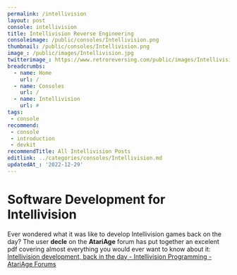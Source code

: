 ```yaml
---
permalink: /intellivision
layout: post
console: intellivision
title: Intellivision Reverse Engineering
consoleimage: /public/consoles/Intellivision.png
thumbnail: /public/consoles/Intellivision.png
image_: /public/images/Intellivision.jpg
twitterimage_: https://www.retroreversing.com/public/images/Intellivision.jpg
breadcrumbs:
  - name: Home
    url: /
  - name: Consoles
    url: /
  - name: Intellivision
    url: #
tags:
 - console
recommend:
 - console
 - introduction
 - devkit
recommendTitle: All Intellivision Posts
editlink: ../categories/consoles/Intellivision.md
updatedAt_: '2022-12-29'
---
```


# Software Development for Intellivision
Ever wondered what it was like to develop Intellivision games back on the day? The user **decle** on the **AtariAge** forum has put together an excelent pdf covering almost everything you would ever want to know about it:
[Intellivision development, back in the day - Intellivision Programming - AtariAge Forums](https://forums.atariage.com/topic/259003-intellivision-development-back-in-the-day/)
